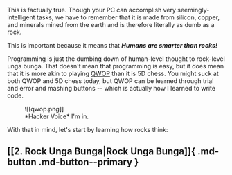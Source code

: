 This is factually true. Though your PC can accomplish very seemingly-intelligent tasks, we have to remember that it is made from silicon, copper, and minerals mined from the earth and is therefore literally as dumb as a rock.

This is important because it means that _**Humans are smarter than rocks!**_

Programming is just the dumbing down of human-level thought to rock-level unga bunga. That doesn't mean that programming is easy, but it does mean that it is more akin to playing [QWOP](http://www.foddy.net/Athletics.html) than it is 5D chess. You might suck at both QWOP and 5D chess today, but QWOP can be  learned through trial and error and mashing buttons -- which is actually how I learned to write code.

<figure markdown>
![[qwop.png]]
<figcaption>*Hacker Voice* I'm in.</figcaption>
</figure>

With that in mind, let's start by learning how rocks think:
## [[2. Rock Unga Bunga|Rock Unga Bunga]]{ .md-button .md-button--primary }
